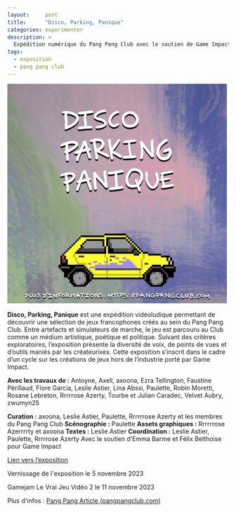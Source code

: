 ```yaml
---
layout:     post
title:      "Disco, Parking, Panique"
categories: experimenter
description: >
  Expédition numérique du Pang Pang Club avec le soutien de Game Impact.
tags:
  - exposition
  - pang pang club
---
```


![](/img/disco1.gif)

**Disco, Parking, Panique** est une expédition vidéoludique permettant de découvrir une sélection de jeux francophones créés au sein du Pang Pang Club. Entre artefacts et simulateurs de marche, le jeu est parcouru au Club comme un médium artistique, poétique et politique. Suivant des critères exploratoires, l’exposition présente la diversité de voix, de points de vues et d’outils maniés par les créateurixes.
Cette exposition s’inscrit dans le cadre d’un cycle sur les créations de jeux hors de l’industrie porté par Game Impact.

**Avec les travaux de :** Antoyne, Axell, axoona, Ezra Tellington, Faustine Périllaud, Flore Garcia, Leslie Astier, Lina Abssi, Paulette, Robin Moretti, Rosane Lebreton, Rrrrrose Azerty, Tourbe et Julian Caradec, Velvet Aubry, zwumyn25

**Curation :** axoona, Leslie Astier, Paulette, Rrrrrrose Azerty et les membres du Pang Pang Club
**Scénographie :** Paulette
**Assets graphiques :** Rrrrrrose Azerrrrty et axoona
**Textes :** Leslie Astier
**Coordination :** Leslie Astier, Paulette, Rrrrrose Azerty
Avec le soutien d’Emma Barme et Félix Belthoise pour Game Impact

[Lien vers l’exposition](https://app.gather.town/invite?token=p-Z4vuBcTXGS7K9Jl1YQ)

Vernissage de l'exposition le 5 novembre 2023

Gamejam Le Vrai Jeu Vidéo 2 le 11 novembre 2023

Plus d'infos : [Pang Pang Article (pangpangclub.com)](https://pangpangclub.com/articles/disco-parking-panique)